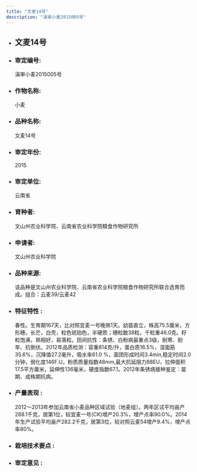 ```yaml
---
title: "文麦14号"
description: "滇审小麦2015005号"
---
```

* ## 文麦14号
* ###  审定编号:  
   滇审小麦2015005号

*  ### 作物名称:  
   小麦

*   ###  品种名称: 
    文麦14号

*   ### 审定年份: 
    2015

*   ### 审定单位:  
    云南省

*   ### 育种者:  
    文山州农业科学院、云南省农业科学院粮食作物研究所

*   ### 申请者:  
    文山州农业科学院

*   ### 品种来源:  
    该品种是文山州农业科学院、云南省农业科学院粮食作物研究所联合选育而成。组合：云麦39/云麦42

*   ### 特征特性 : 
    春性。生育期167天，比对照宜麦一号晚熟1天。幼苗直立，株高75.5厘米，方形穗，长芒，白壳，粒色琥珀色，半硬质；穗粒数38粒，千粒重46.0克。籽粒饱满，熟相好，易落粒。田间抗性：条锈、白粉病最重点3级，耐寒、耐旱、抗倒伏。2012年品质检测：容重814克/升，蛋白质16.5%，湿面筋35.6%，沉降值27.2毫升，吸水率61.0 %，面团形成时间3.4min,稳定时间2.0分钟，弱化度146F.U，粉质质量指数48mm,最大抗延阻力88EU，拉伸面积17.5平方厘米，延伸性136毫米，硬度指数67.1。2012年条锈病接种鉴定：苗期、成株期抗病。

*   ### 产量表现 : 
    2012～2013年参加云南省小麦品种区域试验（地麦组）。两年区试平均亩产288.1千克，居第1位，较宜麦一号(CK)增产20.3%，增产点率90.0%。2014年生产试验平均亩产282.2千克，居第3位，较对照云麦54增产9.4%，增产点率80%。

*   ### 栽培技术要点 : 
    

*   ### 审定意见 : 
    

